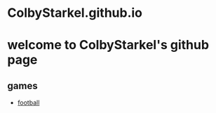 # ColbyStarkel.github.io
# welcome to ColbyStarkel's github page
## games
* [football](football/index.html)
